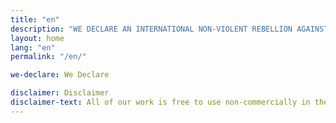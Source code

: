```yaml
---
title: "en"
description: "WE DECLARE AN INTERNATIONAL NON-VIOLENT REBELLION AGAINST THE WORLD'S GOVERNMENTS FOR CRIMINAL INACTION ON THE ECOLOGICAL CRISIS."
layout: home
lang: "en"
permalink: "/en/"

we-declare: We Declare

disclaimer: Disclaimer
disclaimer-text: All of our work is free to use non-commercially in the full spirit of DIY. Do not use the work for commercial purposes, however well meaning, without prior consent from the originators. The Extinction Symbol was designed prior to Extinction Rebellion. Using the symbol on commercial merchandise is strictly forbidden.
---
```


